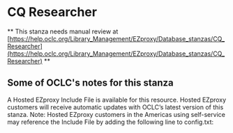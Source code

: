 # CQ Researcher
** This stanza needs manual review at [https://help.oclc.org/Library_Management/EZproxy/Database_stanzas/CQ_Researcher](https://help.oclc.org/Library_Management/EZproxy/Database_stanzas/CQ_Researcher) **

## Some of OCLC's notes for this stanza

A Hosted EZproxy Include File is available for this resource. Hosted EZproxy customers will receive automatic updates with OCLC&rsquo;s latest version of this stanza. Note: Hosted EZproxy customers in the Americas using self-service may reference the Include File by adding the following line to config.txt:

&nbsp;

&nbsp;
